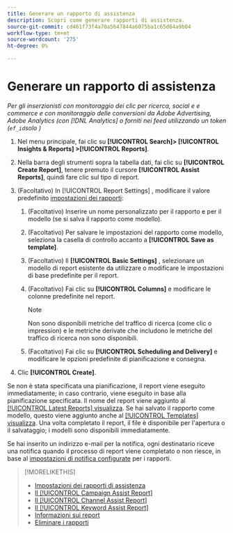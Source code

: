 ```yaml
---
title: Generare un rapporto di assistenza
description: Scopri come generare rapporti di assistenza.
source-git-commit: cd461f73f4a70a5647844a6075ba1c65d64a9b04
workflow-type: tm+mt
source-wordcount: '275'
ht-degree: 0%

---
```


# Generare un rapporto di assistenza

*Per gli inserzionisti con monitoraggio dei clic per ricerca, social e e commerce e con monitoraggio delle conversioni da Adobe Advertising, Adobe Analytics (con [!DNL Analytics] o forniti nei feed utilizzando un token (`ef_id`solo )*

1. Nel menu principale, fai clic su **[!UICONTROL Search]> [!UICONTROL Insights & Reports] >[!UICONTROL Reports]**.

1. Nella barra degli strumenti sopra la tabella dati, fai clic su **[!UICONTROL Create Report]**, tenere premuto il cursore **[!UICONTROL Assist Reports]**, quindi fare clic sul tipo di report.

1. (Facoltativo) In [!UICONTROL Report Settings] , modificare il valore predefinito [impostazioni dei rapporti](assist-report-settings.md):

   1. (Facoltativo) Inserire un nome personalizzato per il rapporto e per il modello (se si salva il rapporto come modello).

   1. (Facoltativo) Per salvare le impostazioni del rapporto come modello, seleziona la casella di controllo accanto a **[!UICONTROL Save as template]**.

   1. (Facoltativo) Il **[!UICONTROL Basic Settings]** , selezionare un modello di report esistente da utilizzare o modificare le impostazioni di base predefinite per il report.

   1. (Facoltativo) Fai clic su **[!UICONTROL Columns]** e modificare le colonne predefinite nel report.

      >[!NOTE]
      >
      >Non sono disponibili metriche del traffico di ricerca (come clic o impression) e le metriche derivate che includono le metriche del traffico di ricerca non sono disponibili.

   1. (Facoltativo) Fai clic su **[!UICONTROL Scheduling and Delivery]** e modificare le opzioni predefinite di pianificazione e consegna.

1. Clic **[!UICONTROL Create]**.

Se non è stata specificata una pianificazione, il report viene eseguito immediatamente; in caso contrario, viene eseguito in base alla pianificazione specificata. Il nome del report viene aggiunto al [[!UICONTROL Latest Reports] visualizza](/help/search-social-commerce/reports/report-about.md). Se hai salvato il rapporto come modello, questo viene aggiunto anche al [[!UICONTROL Templates] visualizza](/help/search-social-commerce/reports/report-about.md). Una volta completato il report, il file è disponibile per l&#39;apertura o il salvataggio; i modelli sono disponibili immediatamente.

Se hai inserito un indirizzo e-mail per la notifica, ogni destinatario riceve una notifica quando il processo di report viene completato o non riesce, in base al [impostazioni di notifica configurate](/help/search-social-commerce/notifications/notification-edit.md) per i rapporti.

>[!MORELIKETHIS]
>
>* [Impostazioni dei rapporti di assistenza](assist-report-settings.md)
>* [Il [!UICONTROL Campaign Assist Report]](campaign-assist-report.md)
>* [Il [!UICONTROL Channel Assist Report]](channel-assist-report.md)
>* [Il [!UICONTROL Keyword Assist Report]](keyword-assist-report.md)
>* [Informazioni sui report](/help/search-social-commerce/reports/report-about.md)
>* [Eliminare i rapporti](/help/search-social-commerce/reports/management/report-delete.md)

